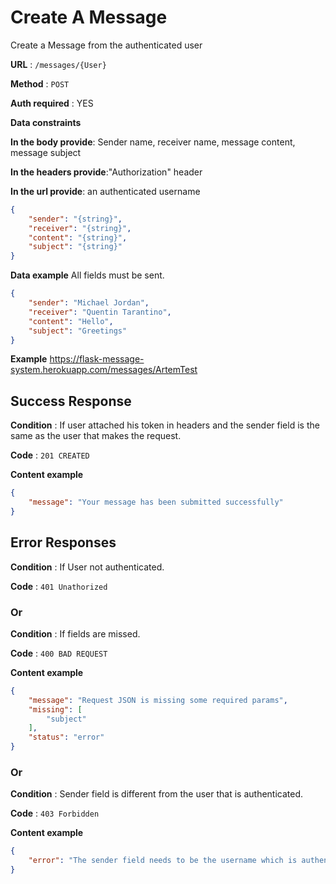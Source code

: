 # Create A Message

Create a Message from the authenticated user

**URL** : ``/messages/{User}``

**Method** : `POST`

**Auth required** : YES

**Data constraints**

**In the body provide**:
Sender name, receiver name,
message content, message subject

**In the headers provide**:"Authorization" header

**In the url provide**: an authenticated username


```json
{
    "sender": "{string}",
    "receiver": "{string}",
    "content": "{string}",
    "subject": "{string}"
}
```

**Data example** All fields must be sent.

```json
{
    "sender": "Michael Jordan",
    "receiver": "Quentin Tarantino",
    "content": "Hello",
    "subject": "Greetings"
}
```

**Example** 
https://flask-message-system.herokuapp.com/messages/ArtemTest

## Success Response

**Condition** : If user attached his token in headers and the sender field is the same as the user that makes the request.

**Code** : `201 CREATED`

**Content example**

```json
{
    "message": "Your message has been submitted successfully"
}
```

## Error Responses

**Condition** : If User not authenticated.

**Code** : `401 Unathorized`


### Or

**Condition** : If fields are missed.

**Code** : `400 BAD REQUEST`

**Content example**

```json
{
    "message": "Request JSON is missing some required params",
    "missing": [
        "subject"
    ],
    "status": "error"
}
```

### Or

**Condition** : Sender field is different from the user that is authenticated.

**Code** : `403 Forbidden`

**Content example**

```json
{
    "error": "The sender field needs to be the username which is authenticated and making the request"
}
```
